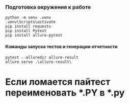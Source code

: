 ### Подготовка окружения к работе
```
python -m venv .venv
.venv\Scripts\activate
pip install requests
pip install Pytest
pip install allure-pytest
```
#### Команды запуска тестов и генерации отчетности
```
pytest --alluredir allure-result
allure serve .\allure-result\
```

# Если ломается пайтест переименовать *.PY в *.py